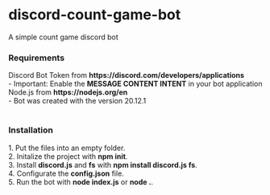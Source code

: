 # discord-count-game-bot
A simple count game discord bot
<br>
<h3>Requirements</h3>
Discord Bot Token from <strong>https://discord.com/developers/applications</strong><br>
- Important: Enable the <strong>MESSAGE CONTENT INTENT</strong> in your bot application<br>
Node.js from <strong>https://nodejs.org/en</strong><br>
- Bot was created with the version 20.12.1<br>
<br>
<h3>Installation</h3>
1. Put the files into an empty folder.<br>
2. Initalize the project with <strong>npm init</strong>.<br>
3. Install <strong>discord.js</strong> and <strong>fs</strong> with <strong>npm install discord.js fs</strong>.<br>
4. Configurate the <strong>config.json</strong> file.<br>
5. Run the bot with <strong>node index.js</strong> or <strong>node .</strong>.
